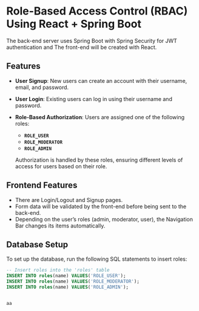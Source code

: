 # Role-Based Access Control (RBAC) Using React + Spring Boot

The back-end server uses Spring Boot with Spring Security for JWT authentication and The front-end will be created with React.

## Features
- **User Signup**: New users can create an account with their username, email, and password.
- **User Login**: Existing users can log in using their username and password.
- **Role-Based Authorization**: Users are assigned one of the following roles:
  - **`ROLE_USER`**
  - **`ROLE_MODERATOR`**
  - **`ROLE_ADMIN`**

  Authorization is handled by these roles, ensuring different levels of access for users based on their role.

## Frontend Features
- There are Login/Logout and Signup pages.
- Form data will be validated by the front-end before being sent to the back-end.
- Depending on the user’s roles (admin, moderator, user), the Navigation Bar changes its items automatically.

## Database Setup

To set up the database, run the following SQL statements to insert roles:

```sql
-- Insert roles into the 'roles' table
INSERT INTO roles(name) VALUES('ROLE_USER');
INSERT INTO roles(name) VALUES('ROLE_MODERATOR');
INSERT INTO roles(name) VALUES('ROLE_ADMIN');


aa
